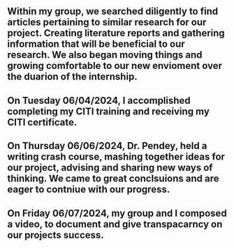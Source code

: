 Within my group, we searched diligently to find articles pertaining to similar research for our project. Creating literature reports and gathering information that will be beneficial to our research. We also began moving things and growing comfortable to our new envioment over the duarion of the internship.
--
On Tuesday 06/04/2024, I accomplished completing my CITI training and receiving my CITI certificate. 
--
On Thursday 06/06/2024, Dr. Pendey, held a writing crash course, mashing together ideas for our project, advising and sharing new ways of thinking. We came to great conclsuions and are eager to contniue with our progress.
--
On Friday 06/07/2024, my group and I composed a video, to document and give transpacarncy on our projects success.
--
